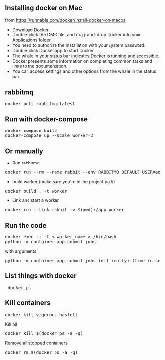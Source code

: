 ## Installing docker on Mac

from https://runnable.com/docker/install-docker-on-macos

- Download Docker.
- Double-click the DMG file, and drag-and-drop Docker into your Applications folder.
- You need to authorize the installation with your system password.
- Double-click Docker.app to start Docker.
- The whale in your status bar indicates Docker is running and accessible.
- Docker presents some information on completing common tasks and links to the documentation.
- You can access settings and other options from the whale in the status bar.

## rabbitmq

<pre>docker pull rabbitmq:latest</pre>

## Run with docker-compose

<pre>docker-compose build 
docker-compose up --scale worker=2</pre>

## Or manually

- Run rabbitmq

<pre>
docker run --rm --name rabbit --env RABBITMQ_DEFAULT_USER=admin --env RABBITMQ_DEFAULT_PASS=mypass rabbitmq:latest</pre>

- build worker (make sure you're in the project path)

<pre>docker build . -t worker</pre>

- Link and start a worker

<pre>docker run --link rabbit -v $(pwd):/app worker</pre>

## Run the code

<pre>
docker exec -i -t < worker_name > /bin/bash
python -m container_app.submit_jobs</pre>

with arguments

<pre>
python -m container_app.submit_jobs (difficulty) (time_in_seconds) (number_of_tasks)
</pre>

## List things with docker

<pre> docker ps </pre>

## Kill containers

<pre>docker kill vigorous_haslett</pre>

Kill all

<pre>docker kill $(docker ps -a -q)</pre>

Remove all stopped containers

<pre>docker rm $(docker ps -a -q)</pre>
